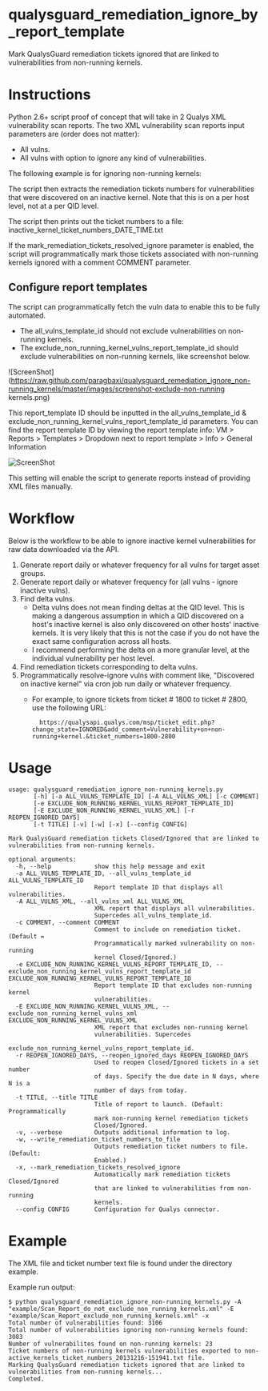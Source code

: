 qualysguard_remediation_ignore_by_report_template
==================================================

Mark QualysGuard remediation tickets ignored that are linked to vulnerabilities from non-running kernels.

Instructions
============

Python 2.6+ script proof of concept that will take in 2 Qualys XML vulnerability scan reports. The two XML vulnerability scan reports input parameters are (order does not matter):

- All vulns.
- All vulns with option to ignore any kind of vulnerabilities.

The following example is for ignoring non-running kernels:

The script then extracts the remediation tickets numbers for vulnerabilities that were discovered on an inactive kernel. Note that this is on a per host level, not at a per QID level.

The script then prints out the ticket numbers to a file: inactive_kernel_ticket_numbers_DATE_TIME.txt

If the mark_remediation_tickets_resolved_ignore parameter is enabled, the script will programmatically mark those tickets associated with non-running kernels ignored with a comment COMMENT parameter.

Configure report templates
--------------------------

The script can programmatically fetch the vuln data to enable this to be fully automated.

- The all_vulns_template_id should not exclude vulnerabilities on non-running kernels.
- The exclude_non_running_kernel_vulns_report_template_id should exclude vulnerabilities on non-running kernels, like screenshot below.

![ScreenShot](https://raw.github.com/paragbaxi/qualysguard_remediation_ignore_non-running_kernels/master/images/screenshot-exclude-non-running kernels.png)

This report_template ID should be inputted in the all_vulns_template_id & exclude_non_running_kernel_vulns_report_template_id parameters. You can find the report template ID by viewing the report template info: VM > Reports > Templates > Dropdown next to report template > Info > General Information

![ScreenShot](https://raw.github.com/paragbaxi/qualysguard_vm_scan_trend/master/images/screenshot-report-template-id.png)

This setting will enable the script to generate reports instead of providing XML files manually.



Workflow
========

Below is the workflow to be able to ignore inactive kernel vulnerabilities for raw data downloaded via the API.

1. Generate report daily or whatever frequency for all vulns for target asset groups.
2. Generate report daily or whatever frequency for (all vulns -  ignore inactive vulns).
3. Find delta vulns.
    - Delta vulns does not mean finding deltas at the QID level. This is making a dangerous assumption in which a QID discovered on a host's inactive kernel is also only discovered on other hosts' inactive kernels. It is very likely that this is not the case if you do not have the exact same configuration across all hosts.
    - I recommend performing the delta on a more granular level, at the individual vulnerability per host level.
4. Find remediation tickets corresponding to delta vulns.
5. Programmatically resolve-ignore vulns with comment like, "Discovered on inactive kernel" via cron job run daily or whatever frequency.
    - For example, to ignore tickets from ticket # 1800 to ticket # 2800, use the following URL:

            https://qualysapi.qualys.com/msp/ticket_edit.php?change_state=IGNORED&add_comment=Vulnerability+on+non-running+kernel.&ticket_numbers=1800-2800

Usage
=====

	usage: qualysguard_remediation_ignore_non-running_kernels.py
	       [-h] [-a ALL_VULNS_TEMPLATE_ID] [-A ALL_VULNS_XML] [-c COMMENT]
	       [-e EXCLUDE_NON_RUNNING_KERNEL_VULNS_REPORT_TEMPLATE_ID]
	       [-E EXCLUDE_NON_RUNNING_KERNEL_VULNS_XML] [-r REOPEN_IGNORED_DAYS]
	       [-t TITLE] [-v] [-w] [-x] [--config CONFIG]
	
	Mark QualysGuard remediation tickets Closed/Ignored that are linked to
	vulnerabilities from non-running kernels.
	
	optional arguments:
	  -h, --help            show this help message and exit
	  -a ALL_VULNS_TEMPLATE_ID, --all_vulns_template_id ALL_VULNS_TEMPLATE_ID
	                        Report template ID that displays all vulnerabilities.
	  -A ALL_VULNS_XML, --all_vulns_xml ALL_VULNS_XML
	                        XML report that displays all vulnerabilities.
	                        Supercedes all_vulns_template_id.
	  -c COMMENT, --comment COMMENT
	                        Comment to include on remediation ticket. (Default =
	                        Programmatically marked vulnerability on non-running
	                        kernel Closed/Ignored.)
	  -e EXCLUDE_NON_RUNNING_KERNEL_VULNS_REPORT_TEMPLATE_ID, --exclude_non_running_kernel_vulns_report_template_id EXCLUDE_NON_RUNNING_KERNEL_VULNS_REPORT_TEMPLATE_ID
	                        Report template ID that excludes non-running kernel
	                        vulnerabilities.
	  -E EXCLUDE_NON_RUNNING_KERNEL_VULNS_XML, --exclude_non_running_kernel_vulns_xml EXCLUDE_NON_RUNNING_KERNEL_VULNS_XML
	                        XML report that excludes non-running kernel
	                        vulnerabilities. Supercedes
	                        exclude_non_running_kernel_vulns_report_template_id.
	  -r REOPEN_IGNORED_DAYS, --reopen_ignored_days REOPEN_IGNORED_DAYS
	                        Used to reopen Closed/Ignored tickets in a set number
	                        of days. Specify the due date in N days, where N is a
	                        number of days from today.
	  -t TITLE, --title TITLE
	                        Title of report to launch. (Default: Programmatically
	                        mark non-running kernel remediation tickets
	                        Closed/Ignored.
	  -v, --verbose         Outputs additional information to log.
	  -w, --write_remediation_ticket_numbers_to_file
	                        Outputs remediation ticket numbers to file. (Default: 
	                        Enabled.)
	  -x, --mark_remediation_tickets_resolved_ignore
	                        Automatically mark remediation tickets Closed/Ignored
	                        that are linked to vulnerabilities from non-running
	                        kernels.
	  --config CONFIG       Configuration for Qualys connector.


Example
=======

The XML file and ticket number text file is found under the directory example.

Example run output:

	$ python qualysguard_remediation_ignore_non-running_kernels.py -A "example/Scan_Report_do_not_exclude_non_running_kernels.xml" -E "example/Scan_Report_exclude_non_running_kernels.xml" -x
	Total number of vulnerabilities found: 3106
	Total number of vulnerabilities ignoring non-running kernels found: 3083
	Number of vulnerabilites found on non-running kernels: 23
	Ticket numbers of non-running kernels vulnerabilities exported to non-active_kernels_ticket_numbers_20131216-151941.txt file.
	Marking QualysGuard remediation tickets ignored that are linked to vulnerabilities from non-running kernels...
	Completed.
